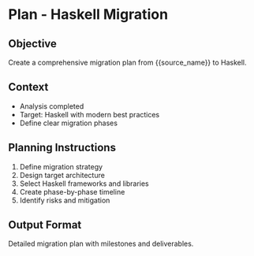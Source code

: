 # Plan - Haskell Migration

## Objective
Create a comprehensive migration plan from {{source_name}} to Haskell.

## Context
- Analysis completed
- Target: Haskell with modern best practices
- Define clear migration phases

## Planning Instructions
1. Define migration strategy
2. Design target architecture
3. Select Haskell frameworks and libraries
4. Create phase-by-phase timeline
5. Identify risks and mitigation

## Output Format
Detailed migration plan with milestones and deliverables.
